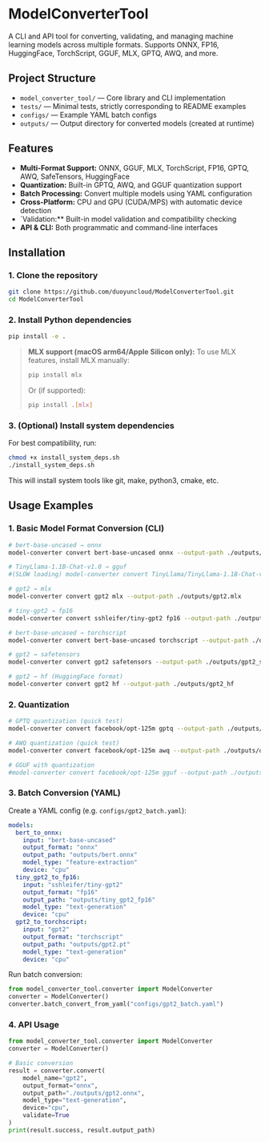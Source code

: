 # ModelConverterTool

A CLI and API tool for converting, validating, and managing machine learning models across multiple formats. Supports ONNX, FP16, HuggingFace, TorchScript, GGUF, MLX, GPTQ, AWQ, and more.

## Project Structure

- `model_converter_tool/` — Core library and CLI implementation
- `tests/` — Minimal tests, strictly corresponding to README examples
- `configs/` — Example YAML batch configs
- `outputs/` — Output directory for converted models (created at runtime)

## Features
- **Multi-Format Support:** ONNX, GGUF, MLX, TorchScript, FP16, GPTQ, AWQ, SafeTensors, HuggingFace
- **Quantization:** Built-in GPTQ, AWQ, and GGUF quantization support
- **Batch Processing:** Convert multiple models using YAML configuration
- **Cross-Platform:** CPU and GPU (CUDA/MPS) with automatic device detection
- `Validation:** Built-in model validation and compatibility checking
- **API & CLI:** Both programmatic and command-line interfaces

## Installation

### 1. Clone the repository

```sh
git clone https://github.com/duoyuncloud/ModelConverterTool.git
cd ModelConverterTool
```

### 2. Install Python dependencies

```sh
pip install -e .
```

> **MLX support (macOS arm64/Apple Silicon only):**
> To use MLX features, install MLX manually:
> ```sh
> pip install mlx
> ```
> Or (if supported):
> ```sh
> pip install .[mlx]
> ```

### 3. (Optional) Install system dependencies

For best compatibility, run:

```sh
chmod +x install_system_deps.sh
./install_system_deps.sh
```

This will install system tools like git, make, python3, cmake, etc.

## Usage Examples

### 1. Basic Model Format Conversion (CLI)

```sh
# bert-base-uncased → onnx
model-converter convert bert-base-uncased onnx --output-path ./outputs/bert.onnx

# TinyLlama-1.1B-Chat-v1.0 → gguf
#(SLOW loading) model-converter convert TinyLlama/TinyLlama-1.1B-Chat-v1.0 gguf --output-path ./outputs/tinyllama-1.1b-chat-v1.0.gguf  # Only Llama/Mistral-like models are supported for GGUF. Most Hugging Face models (e.g., GPT2, BERT, OPT) are NOT supported by the official GGUF converter.

# gpt2 → mlx
model-converter convert gpt2 mlx --output-path ./outputs/gpt2.mlx

# tiny-gpt2 → fp16
model-converter convert sshleifer/tiny-gpt2 fp16 --output-path ./outputs/tiny_gpt2_fp16

# bert-base-uncased → torchscript
model-converter convert bert-base-uncased torchscript --output-path ./outputs/bert.pt

# gpt2 → safetensors
model-converter convert gpt2 safetensors --output-path ./outputs/gpt2_safetensors

# gpt2 → hf (HuggingFace format)
model-converter convert gpt2 hf --output-path ./outputs/gpt2_hf
```

### 2. Quantization

```sh
# GPTQ quantization (quick test)
model-converter convert facebook/opt-125m gptq --output-path ./outputs/opt_125m_gptq

# AWQ quantization (quick test)
model-converter convert facebook/opt-125m awq --output-path ./outputs/opt_125m_awq

# GGUF with quantization
#model-converter convert facebook/opt-125m gguf --output-path ./outputs/opt_125m_q4.gguf
```

### 3. Batch Conversion (YAML)

Create a YAML config (e.g. `configs/gpt2_batch.yaml`):

```yaml
models:
  bert_to_onnx:
    input: "bert-base-uncased"
    output_format: "onnx"
    output_path: "outputs/bert.onnx"
    model_type: "feature-extraction"
    device: "cpu"
  tiny_gpt2_to_fp16:
    input: "sshleifer/tiny-gpt2"
    output_format: "fp16"
    output_path: "outputs/tiny_gpt2_fp16"
    model_type: "text-generation"
    device: "cpu"
  gpt2_to_torchscript:
    input: "gpt2"
    output_format: "torchscript"
    output_path: "outputs/gpt2.pt"
    model_type: "text-generation"
    device: "cpu"
```

Run batch conversion:

```python
from model_converter_tool.converter import ModelConverter
converter = ModelConverter()
converter.batch_convert_from_yaml("configs/gpt2_batch.yaml")
```

### 4. API Usage

```python
from model_converter_tool.converter import ModelConverter
converter = ModelConverter()

# Basic conversion
result = converter.convert(
    model_name="gpt2",
    output_format="onnx",
    output_path="./outputs/gpt2.onnx",
    model_type="text-generation",
    device="cpu",
    validate=True
)
print(result.success, result.output_path)
```